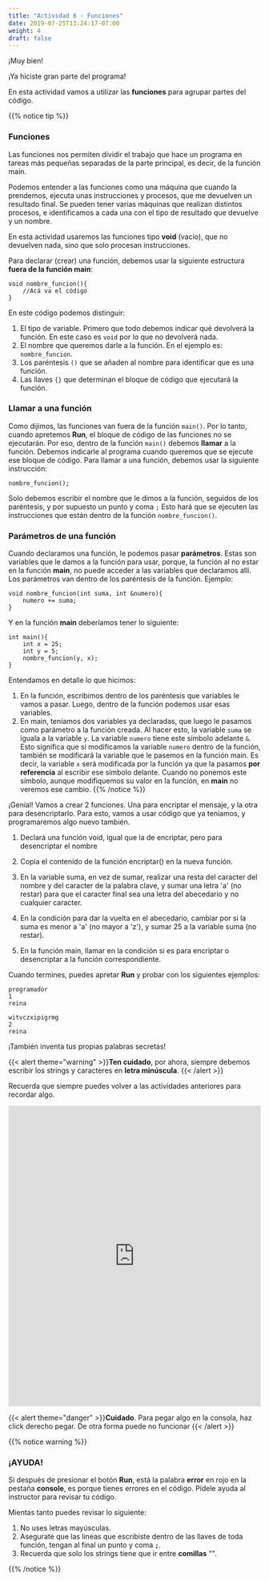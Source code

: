 ```yaml
---
title: "Actividad 6 - Funciones"
date: 2019-07-25T13:24:17-07:00
weight: 4
draft: false
---
```


¡Muy bien! 

¡Ya hiciste gran parte del programa!

En esta actividad vamos a utilizar las **funciones** para agrupar partes del código.

{{% notice tip %}}

### Funciones

Las funciones nos permiten dividir el trabajo que hace un programa en tareas más pequeñas separadas de la parte principal, es decir, de la función main.

Podemos entender a las funciones como una máquina que  cuando la prendemos, ejecuta unas instrucciones y procesos, que me devuelven un resultado final. Se pueden tener varias máquinas que realizan distintos procesos, e identificamos a cada una con el tipo de resultado que devuelve y un nombre.

En esta actividad usaremos las funciones tipo **void** (vacío), que no devuelven nada, sino que solo procesan instrucciones.

Para declarar (crear) una función, debemos usar la siguiente estructura **fuera de la función main**:
```
void nombre_funcion(){
    //Acá va el código
}
```
En este código podemos distinguir:
1. El tipo de variable. Primero que todo debemos indicar qué devolverá la función. En este caso es `void` por lo que no devolverá nada.
2. El nombre que queremos darle a la función. En el ejemplo es: `nombre_funcion`.
3. Los paréntesis `()` que se añaden al nombre para identificar que es una función.
4. Las llaves `{}` que determinan el bloque de código que ejecutará la función.

### Llamar a una función

Como dijimos, las funciones van fuera de la función `main()`. Por lo tanto, cuando apretemos **Run**, el bloque de código de las funciones no se ejecutarán. Por eso, dentro de la función `main()` debemos **llamar** a la función. Debemos indicarle al programa cuando queremos que se ejecute ese bloque de código.
Para llamar a una función, debemos usar la siguiente instrucción:
```
nombre_funcion();
```
Solo debemos escribir el nombre que le dimos a la función, seguidos de los paréntesis, y por supuesto un punto y coma `;`
Esto hará que se ejecuten las instrucciones que están dentro de la función `nombre_funcion()`.

### Parámetros de una función

Cuando declaramos una función, le podemos pasar **parámetros**. Estas son variables que le damos a la función para usar, porque, la función al no estar en la función **main**, no puede acceder a las variables que declaramos allí. 
Los parámetros van dentro de los paréntesis de la función.
Ejemplo:
```
void nombre_funcion(int suma, int &numero){
    numero += suma;
}
```
Y en la función **main** deberíamos tener lo siguiente:
```
int main(){
    int x = 25;
    int y = 5;
    nombre_funcion(y, x);
}
```
Entendamos en detalle lo que hicimos:
1. En la función, escribimos dentro de los paréntesis que variables le vamos a pasar. Luego, dentro de la función podemos usar esas variables.
2. En main, teníamos dos variables ya declaradas, que luego le pasamos como parámetro a la función creada. Al hacer esto, la variable `suma` se iguala a la variable `y`.
La variable `numero` tiene este símbolo adelante `&`. Esto significa que si modificamos la variable `numero` dentro de la función, también se modificará la variable que le pasemos en la función main. Es decir, la variable `x` será modificada por la función ya que la pasamos **por referencia** al escribir ese símbolo delante. Cuando no ponemos este símbolo, aunque modifiquemos su valor en la función, en **main** no veremos ese cambio.
{{% /notice %}}

¡Genial!
Vamos a crear 2 funciones. Una para encriptar el mensaje, y la otra para desencriptarlo.
Para esto, vamos a usar código que ya teníamos, y programaremos algo nuevo también.

1. Declará una función void, igual que la de encriptar, pero para desencriptar el nombre

2. Copia el contenido de la función encriptar() en la nueva función.

3. En la variable suma, en vez de sumar, realizar una resta del caracter del nombre y del caracter de la palabra clave, y sumar una letra 'a' (no restar) para que el caracter final sea una letra del abecedario y no cualquier caracter.

4. En la condición para dar la vuelta en el abecedario, cambiar por si la suma es menor a 'a' (no  mayor a 'z'), y sumar 25 a la variable suma (no restar).

5. En la función main, llamar en la condición si es para encriptar o desencriptar a la función correspondiente.

Cuando termines, puedes apretar **Run** y probar con los siguientes ejemplos:
```
programador
1
reina
```
```
witvczxipigrmg
2
reina
```
¡También inventa tus propias palabras secretas!

{{< alert theme="warning" >}}**Ten cuidado**, por ahora, siempre debemos escribir los strings y caracteres en **letra minúscula**.  {{< /alert >}}

Recuerda que siempre puedes volver a las actividades anteriores para recordar algo.


<iframe height="600px" width="100%" src="https://replit.com/@nuevofoundation/actividad-6?lite=true#main.cpp" scrolling="no" frameborder="no" allowtransparency="true" allowfullscreen="true" sandbox="allow-forms allow-pointer-lock allow-popups allow-same-origin allow-scripts allow-modals"></iframe>

{{< alert theme="danger" >}}**Cuidado**. Para pegar algo en la consola, haz click derecho pegar. De otra forma puede no funcionar {{< /alert >}}

{{% notice warning %}}

### ¡AYUDA! 

Si después de presionar el botón **Run**, está la palabra **error** en rojo en la pestaña **console**, es porque tienes errores en el código. Pídele ayuda al instructor para revisar tu código.

Mientas tanto puedes revisar lo siguiente:

1. No uses letras mayúsculas.
2. Asegurate que las lineas que escribiste dentro de las llaves de toda función, tengan al final un punto y coma **`;`**.
3. Recuerda que solo los strings tiene que ir entre **comillas** "".

{{% /notice %}}
